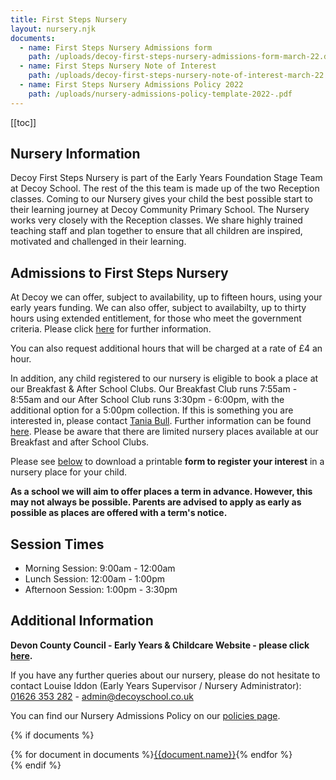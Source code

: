```yaml
---
title: First Steps Nursery
layout: nursery.njk
documents:
  - name: First Steps Nursery Admissions form
    path: /uploads/decoy-first-steps-nursery-admissions-form-march-22.docx
  - name: First Steps Nursery Note of Interest
    path: /uploads/decoy-first-steps-nursery-note-of-interest-march-22.docx
  - name: First Steps Nursery Admissions Policy 2022
    path: /uploads/nursery-admissions-policy-template-2022-.pdf
---
```

\[[toc]]

## Nursery Information

Decoy First Steps Nursery is part of the Early Years Foundation Stage Team at Decoy School. The rest of the this team is made up of the two Reception classes. Coming to our Nursery gives your child the best possible start to their learning journey at Decoy Community Primary School. The Nursery works very closely with the Reception classes. We share highly trained teaching staff and plan together to ensure that all children are inspired, motivated and challenged in their learning.

## Admissions to First Steps Nursery

At Decoy we can offer, subject to availability, up to fifteen hours, using your early years funding. We can also offer, subject to availabilty, up to thirty hours using extended entitlement, for those who meet the government criteria. Please click [here](https://www.childcarechoices.gov.uk) for further information.

You can also request additional hours that will be charged at a rate of £4 an hour.

In addition, any child registered to our nursery is eligible to book a place at our Breakfast & After School Clubs. Our Breakfast Club runs 7:55am - 8:55am and our After School Club runs 3:30pm - 6:00pm, with the additional option for a 5:00pm collection. If this is something you are interested in, please contact <a href="mailto:tbull@decoyschool.co.uk">Tania Bull</a>. Further information can be found [here](/parents/breakfast-and-after-school-club). Please be aware that there are limited nursery places available at our Breakfast and after School Clubs.

Please see [below](#additional-information) to download a printable **form to register your interest** in a nursery place for your child.

**As a school we will aim to offer places a term in advance. However, this may not always be possible.
Parents are advised to apply as early as possible as places are offered with a term's notice.**

## Session Times

* Morning Session: 9:00am - 12:00am
* Lunch Session: 12:00am - 1:00pm
* Afternoon Session: 1:00pm - 3:30pm

## Additional Information

**Devon County Council - Early Years & Childcare Website - please click [here](https://new.devon.gov.uk/educationandfamilies/early-years-and-childcare).**

If you have any further queries about our nursery, please do not hesitate to contact Louise Iddon (Early Years Supervisor / Nursery Administrator):\
<a href='tel:+441626353282'>01626 353 282</a> - <a href="mailto:admin@decoyschool.co.uk">admin@decoyschool.co.uk</a>

You can find our Nursery Admissions Policy on our [policies page](/information/policies).

{% if documents %}

<div class="content-grid">
{% for document in documents %}<a href="{{document.path}}">{{document.name}}</a>{% endfor %}
</div>
{% endif %}